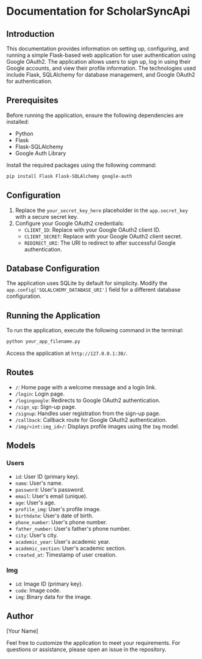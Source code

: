 # Documentation for ScholarSyncApi

## Introduction
This documentation provides information on setting up, configuring, and running a simple Flask-based web application for user authentication using Google OAuth2. The application allows users to sign up, log in using their Google accounts, and view their profile information. The technologies used include Flask, SQLAlchemy for database management, and Google OAuth2 for authentication.

## Prerequisites
Before running the application, ensure the following dependencies are installed:

- Python
- Flask
- Flask-SQLAlchemy
- Google Auth Library

Install the required packages using the following command:
```bash
pip install Flask Flask-SQLAlchemy google-auth
```

## Configuration
1. Replace the `your_secret_key_here` placeholder in the `app.secret_key` with a secure secret key.
2. Configure your Google OAuth2 credentials:
   - `CLIENT_ID`: Replace with your Google OAuth2 client ID.
   - `CLIENT_SECRET`: Replace with your Google OAuth2 client secret.
   - `REDIRECT_URI`: The URI to redirect to after successful Google authentication.

## Database Configuration
The application uses SQLite by default for simplicity. Modify the `app.config['SQLALCHEMY_DATABASE_URI']` field for a different database configuration.

## Running the Application
To run the application, execute the following command in the terminal:
```bash
python your_app_filename.py
```

Access the application at `http://127.0.0.1:30/`.

## Routes
- `/`: Home page with a welcome message and a login link.
- `/login`: Login page.
- `/logingoogle`: Redirects to Google OAuth2 authentication.
- `/sign_up`: Sign-up page.
- `/signup`: Handles user registration from the sign-up page.
- `/callback`: Callback route for Google OAuth2 authentication.
- `/img/<int:img_id>/`: Displays profile images using the `Img` model.

## Models
### Users
- `id`: User ID (primary key).
- `name`: User's name.
- `password`: User's password.
- `email`: User's email (unique).
- `age`: User's age.
- `profile_img`: User's profile image.
- `birthdate`: User's date of birth.
- `phone_number`: User's phone number.
- `father_number`: User's father's phone number.
- `city`: User's city.
- `academic_year`: User's academic year.
- `academic_section`: User's academic section.
- `created_at`: Timestamp of user creation.

### Img
- `id`: Image ID (primary key).
- `code`: Image code.
- `img`: Binary data for the image.

## Author
[Your Name]

Feel free to customize the application to meet your requirements. For questions or assistance, please open an issue in the repository.
